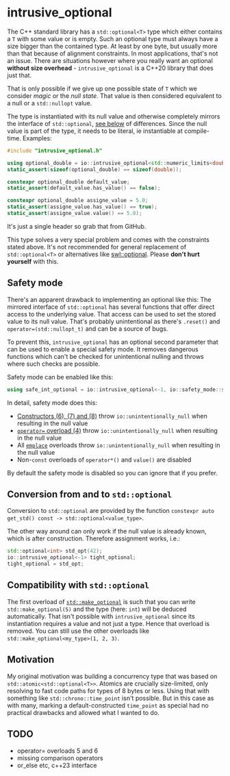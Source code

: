 # intrusive_optional
The C++ standard library has a `std::optional<T>` type which either contains a `T` with some value or is empty. Such an optional type must always have a size bigger than the contained type. At least by one byte, but usually more than that because of alignment constraints. In most applications, that's not an issue. There are situations however where you really want an optional **without size overhead** - `intrusive_optional` is a C++20 library that does just that.

That is only possible if we give up one possible state of `T` which we consider *magic* or the *null state*. That value is then considered equivalent to a null or a `std::nullopt` value.

The type is instantiated with its null value and otherwise completely mirrors the interface of `std::optional`, [see below](#compatibility-with-stdoptional) of differences. Since the null value is part of the type, it needs to be literal, ie instantiable at compile-time. Examples:
```c++
#include "intrusive_optional.h"

using optional_double = io::intrusive_optional<std::numeric_limits<double>::max()>;
static_assert(sizeof(optional_double) == sizeof(double));

constexpr optional_double default_value;
static_assert(default_value.has_value() == false);

constexpr optional_double assigne_value = 5.0;
static_assert(assigne_value.has_value() == true);
static_assert(assigne_value.value() == 5.0);
```
It's just a single header so grab that from GitHub.

This type solves a very special problem and comes with the constraints stated above. It's not recommended for general replacement of `std::optional<T>` or alternatives like [swl::optional](https://github.com/groundswellaudio/swl-optional). Please **don't hurt yourself** with this.


## Safety mode
There's an apparent drawback to implementing an optional like this: The mirrored interface of `std::optional` has several functions that offer direct access to the underlying value. That access can be used to set the stored value to its null value. That's probably unintentional as there's `.reset()` and `operator=(std::nullopt_t)` and can be a source of bugs.

To prevent this, `intrusive_optional` has an optional second parameter that can be used to enable a special safety mode. It removes dangerous functions which can't be checked for unintentional nulling and throws where such checks are possible.

Safety mode can be enabled like this:
```c++
using safe_int_optional = io::intrusive_optional<-1, io::safety_mode::safe>
```

In detail, safety mode does this:

- [Constructors (6), (7) and (8)](https://en.cppreference.com/w/cpp/utility/optional/optional) throw `io::unintentionally_null` when resulting in the null value
- [`operator=` overload (4)](https://en.cppreference.com/w/cpp/utility/optional/operator%3D) throw `io::unintentionally_null` when resulting in the null value
- All [`emplace`](https://en.cppreference.com/w/cpp/utility/optional/emplace) overloads throw `io::unintentionally_null` when resulting in the null value
- Non-`const` overloads of `operator*()` and `value()` are disabled

By default the safety mode is disabled so you can ignore that if you prefer.

## Conversion from and to `std::optional`
Conversion to `std::optional` are provided by the function `constexpr auto get_std() const -> std::optional<value_type>`.

The other way around can only work if the null value is already known, which is after construction. Therefore assignment works, i.e.:

```c++
std::optional<int> std_opt(42);
io::intrusive_optional<-1> tight_optional;
tight_optional = std_opt;
```

## Compatibility with `std::optional`
The first overload of [`std::make_optional`](https://en.cppreference.com/w/cpp/utility/optional/make_optional) is such that you can write `std::make_optional(5)` and the type (here: `int`) will be deduced automatically. That isn't possible with `intrusive_optional` since its instantiation requires a value and not just a type. Hence that overload is removed. You can still use the other overloads like `std::make_optional<my_type>(1, 2, 3)`.


## Motivation
My original motivation was building a concurrency type that was based on `std::atomic<std::optional<T>>`. Atomics are crucially size-limited, only resolving to fast code paths for types of 8 bytes or less. Using that with something like `std::chrono::time_point` isn't possible. But in this case as with many, marking a default-constructed `time_point` as special had no practical drawbacks and allowed what I wanted to do.


## TODO
- operator= overloads 5 and 6
- missing comparison operators
- or_else etc, c++23 interface
